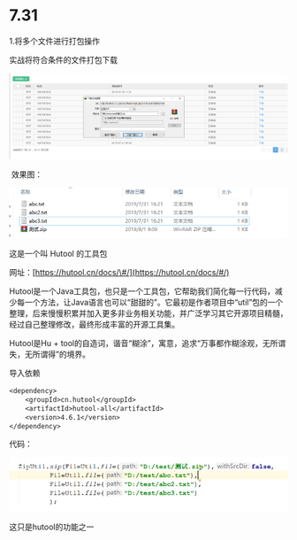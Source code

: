 # 7.31

1.将多个文件进行打包操作

实战将符合条件的文件打包下载

![912b3ec748c92f9c49b9c9b70973ade0.png](image/912b3ec748c92f9c49b9c9b70973ade0.png)

 效果图：

![0c972c0b0165f215816ffe32b32f1f7f.png](image/0c972c0b0165f215816ffe32b32f1f7f.png)

这是一个叫 Hutool 的工具包

网址：[https://hutool.cn/docs/\#/](https://hutool.cn/docs/#/)

Hutool是一个Java工具包，也只是一个工具包，它帮助我们简化每一行代码，减少每一个方法，让Java语言也可以“甜甜的”。它最初是作者项目中“util”包的一个整理，后来慢慢积累并加入更多非业务相关功能，并广泛学习其它开源项目精髓，经过自己整理修改，最终形成丰富的开源工具集。

Hutool是Hu \+ tool的自造词，谐音“糊涂”，寓意，追求“万事都作糊涂观，无所谓失，无所谓得”的境界。

导入依赖

```
<dependency>
    <groupId>cn.hutool</groupId>
    <artifactId>hutool-all</artifactId>
    <version>4.6.1</version>
</dependency>
```

代码：

![8be34ddd424bcfe02ece3d8eaf9a2292.png](image/8be34ddd424bcfe02ece3d8eaf9a2292.png)

这只是hutool的功能之一

